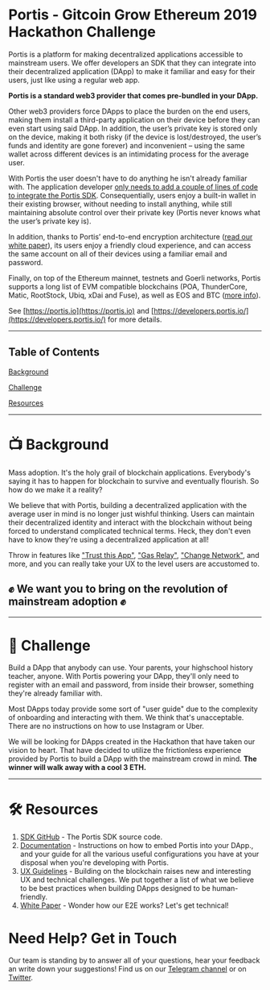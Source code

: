 # Portis - Gitcoin Grow Ethereum 2019 Hackathon Challenge


Portis is a platform for making decentralized applications accessible to mainstream users. We offer developers an SDK that they can integrate into their decentralized application (DApp) to make it familiar and easy for their users, just like using a regular web app. 

**Portis is a standard web3 provider that comes pre-bundled in your DApp.**

Other web3 providers force DApps to place the burden on the end users, making them install a third-party application on their device before they can even start using said DApp. In addition, the user’s private key is stored only on the device, making it both risky (if the device is lost/destroyed, the user’s funds and identity are gone forever) and inconvenient – using the same wallet across different devices is an intimidating process for the average user.

With Portis the user doesn't have to do anything he isn't already familiar with. The application developer [only needs to add a couple of lines of code to integrate the Portis SDK](https://github.com/portis-project/web-sdk). Consequentially, users enjoy a built-in wallet in their existing browser, without needing to install anything, while still maintaining absolute control over their private key (Portis never knows what the user’s private key is). 

In addition, thanks to Portis’ end-to-end encryption architecture ([read our white paper](https://www.portis.io/whitepaper)), its users enjoy a friendly cloud experience, and can access the same account on all of their devices using a familiar email and password.

Finally, on top of the Ethereum mainnet, testnets and Goerli networks, Portis supports a long list of EVM compatible blockchains (POA, ThunderCore, Matic, RootStock, Ubiq, xDai and Fuse), as well as EOS and BTC ([more info](https://docs.portis.io/#/configuration?id=network)).

See [https://portis.io](https://portis.io) and [https://developers.portis.io/](https://developers.portis.io/) for more details.

---

## Table of Contents

[Background](#tv-background)

[Challenge](#rocket-challenge)

[Resources](#hammer_and_wrench-resources)

---

# :tv: Background

Mass adoption. It's the holy grail of blockchain applications. Everybody's saying it has to happen for blockchain to survive and eventually flourish. So how do we make it a reality?

We believe that with Portis, building a decentralized application with the average user in mind is no longer just wishful thinking. Users can maintain their decentralized identity and interact with the blockchain without being forced to understand complicated technical terms. Heck, they don't even have to know they're using a decentralized application at all!

Throw in features like ["Trust this App"](https://docs.portis.io/#/trust-this-app), ["Gas Relay"](https://docs.portis.io/#/gas-relay), ["Change Network"](https://docs.portis.io/#/methods?id=changenetwork), and more, and you can really take your UX to the level users are accustomed to.

## ✊ We want you to bring on the revolution of mainstream adoption ✊

---

# :rocket: Challenge

Build a DApp that anybody can use. Your parents, your highschool history teacher, anyone. With Portis powering your DApp, they'll only need to register with an email and password, from inside their browser, something they're already familiar with. 

Most DApps today provide some sort of "user guide" due to the complexity of onboarding and interacting with them. We think that's unacceptable. There are no instructions on how to use Instagram or Uber.

We will be looking for DApps created in the Hackathon that have taken our vision to heart. That have decided to utilize the frictionless experience provided by Portis to build a DApp with the mainstream crowd in mind. **The winner will walk away with a cool 3 ETH.**

---

# :hammer_and_wrench: Resources

1. [SDK GitHub](https://github.com/portis-project/web-sdk) - The Portis SDK source code.
1. [Documentation](https://docs.portis.io/) - Instructions on how to embed Portis into your DApp., and your guide for all the various useful configurations you have at your disposal when you're developing with Portis.
1. [UX Guidelines](https://docs.portis.io/#/ux-guidelines) - Building on the blockchain raises new and interesting UX and technical challenges. We put together a list of what we believe to be best practices when building DApps designed to be human-friendly.
1. [White Paper](https://www.portis.io/whitepaper) - Wonder how our E2E works? Let's get technical!  


# Need Help? Get in Touch

Our team is standing by to answer all of your questions, hear your feedback an write down your suggestions! Find us on our [Telegram channel](https://t.me/PortisHQ) or on [Twitter](https://twitter.com/portis_io).
